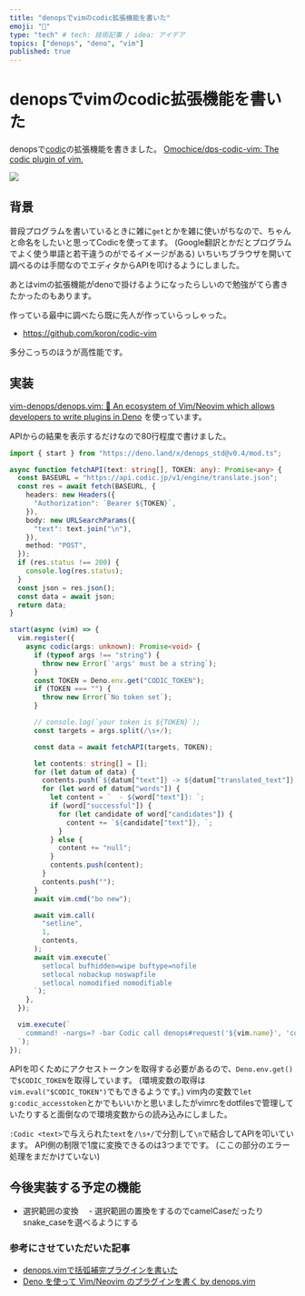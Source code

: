 ```yaml
---
title: "denopsでvimのcodic拡張機能を書いた"
emoji: "🐜"
type: "tech" # tech: 技術記事 / idea: アイデア
topics: ["denops", "deno", "vim"]
published: true
---
```



# denopsでvimのcodic拡張機能を書いた

denopsで[codic](https://codic.jp)の拡張機能を書きました。
[Omochice/dps-codic-vim: The codic plugin of vim.](https://github.com/Omochice/dps-codic-vim)

![](https://storage.googleapis.com/zenn-user-upload/ucr6abmlq1fmmvdvn6ff62ag04vs)

## 背景

普段プログラムを書いているときに雑に`get`とかを雑に使いがちなので、ちゃんと命名をしたいと思ってCodicを使ってます。
(Google翻訳とかだとプログラムでよく使う単語と若干違うのがでるイメージがある)
いちいちブラウザを開いて調べるのは手間なのでエディタからAPIを叩けるようにしました。

あとはvimの拡張機能がdenoで掛けるようになったらしいので勉強がてら書きたかったのもあります。


作っている最中に調べたら既に先人が作っていらっしゃった。

- https://github.com/koron/codic-vim

多分こっちのほうが高性能です。


## 実装

[vim-denops/denops.vim: 🐜 An ecosystem of Vim/Neovim which allows developers to write plugins in Deno](https://github.com/vim-denops/denops.vim)
を使っています。

APIからの結果を表示するだけなので80行程度で書けました。

```typescript
import { start } from "https://deno.land/x/denops_std@v0.4/mod.ts";

async function fetchAPI(text: string[], TOKEN: any): Promise<any> {
  const BASEURL = "https://api.codic.jp/v1/engine/translate.json";
  const res = await fetch(BASEURL, {
    headers: new Headers({
      "Authorization": `Bearer ${TOKEN}`,
    }),
    body: new URLSearchParams({
      "text": text.join("\n"),
    }),
    method: "POST",
  });
  if (res.status !== 200) {
    console.log(res.status);
  }
  const json = res.json();
  const data = await json;
  return data;
}

start(async (vim) => {
  vim.register({
    async codic(args: unknown): Promise<void> {
      if (typeof args !== "string") {
        throw new Error(`'args' must be a string`);
      }
      const TOKEN = Deno.env.get("CODIC_TOKEN");
      if (TOKEN === "") {
        throw new Error(`No token set`);
      }

      // console.log(`your token is ${TOKEN}`);
      const targets = args.split(/\s+/);

      const data = await fetchAPI(targets, TOKEN);

      let contents: string[] = [];
      for (let datum of data) {
        contents.push(`${datum["text"]} -> ${datum["translated_text"]} `);
        for (let word of datum["words"]) {
          let content = `  - ${word["text"]}: `;
          if (word["successful"]) {
            for (let candidate of word["candidates"]) {
              content += `${candidate["text"]}, `;
            }
          } else {
            content += "null";
          }
          contents.push(content);
        }
        contents.push("");
      }
      await vim.cmd("bo new");

      await vim.call(
        "setline",
        1,
        contents,
      );
      await vim.execute(`
        setlocal bufhidden=wipe buftype=nofile
        setlocal nobackup noswapfile
        setlocal nomodified nomodifiable
      `);
    },
  });

  vim.execute(`
    command! -nargs=? -bar Codic call denops#request('${vim.name}', 'codic', [<q-args>])
  `);
});
```


APIを叩くためにアクセストークンを取得する必要があるので、`Deno.env.get()`で`$CODIC_TOKEN`を取得しています。
(環境変数の取得は`vim.eval("$CODIC_TOKEN")`でもできるようです。)
vim内の変数で`let g:codic_accesstoken`とかでもいいかと思いましたがvimrcをdotfilesで管理していたりすると面倒なので環境変数からの読み込みにしました。

`:Codic <text>`で与えられた`text`を`/\s+/`で分割して`\n`で結合してAPIを叩いています。
API側の制限で1度に変換できるのは3つまでです。
(ここの部分のエラー処理をまだかけていない)


## 今後実装する予定の機能

- 選択範囲の変換
　- 選択範囲の置換をするのでcamelCaseだったりsnake_caseを選べるようにする


### 参考にさせていただいた記事

- [denops.vimで括弧補完プラグインを書いた](https://zenn.dev/higashi000/articles/d1efa3676ceca46fc357)
- [Deno を使って Vim/Neovim のプラグインを書く by denops.vim](https://zenn.dev/lambdalisue/articles/b4a31fba0b1ce95104c9) 

